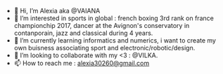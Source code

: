 - 👋 Hi, I’m Alexia aka @VAIANA
- 👀 I’m interested in sports in global : french boxing 3rd rank on france championchip 2017, dancer at the Avignon's conservatory in contanporain, jazz and classical during 4 years.
- 🌱 I’m currently learning informatics and numerics, i want to create my own buisness associating sport and electronic/robotic/design.
- 💞️ I’m looking to collaborate with my <3 : @VILKA.
- 📫 How to reach me : alexia30260@gmail.com
